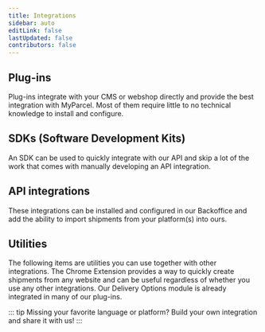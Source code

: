 ```yaml
---
title: Integrations
sidebar: auto
editLink: false
lastUpdated: false
contributors: false
---
```


## Plug-ins

Plug-ins integrate with your CMS or webshop directly and provide the best
integration with MyParcel. Most of them require little to no technical knowledge
to install and configure.

<Integrations type="plugin" />

## SDKs (Software Development Kits)

An SDK can be used to quickly integrate with our API and skip a lot of the work that comes with manually developing an API integration. 

<Integrations type="sdk" />

## API integrations

These integrations can be installed and configured in our Backoffice and
add the ability to import shipments from your platform(s) into ours.

<Integrations type="api" />

## Utilities

The following items are utilities you can use together with other
integrations. The Chrome Extension provides a way to quickly create shipments from any website and can be useful regardless of whether you use any other integrations. Our Delivery Options module is already integrated in many of our plug-ins. 

<Integrations type="utility" />

::: tip Missing your favorite language or platform?
Build your own integration and share it with us!
:::
